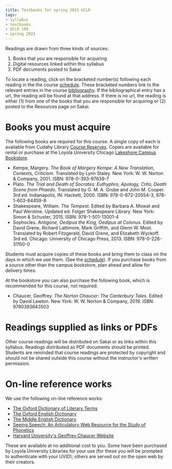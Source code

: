 ```yaml
---
title: Textbooks for spring 2023 UCLR
tags:
- syllabus
- textbooks
- UCLR 100
- spring 2023
---
```

Readings are drawn from three kinds of sources:

1. Books that you are responsible for acquiring
2. Digital resources linked within this syllabus
3. PDF documents posted to Sakai

To locate a reading, click on the bracketed number(s) following each reading in the the course [schedule](#schedule).
These bracketed numbers link to the relevant entries in the course [bibliography](#bibliography).
If the bibliographical entry has a url, the reading will be found at that address.
If there is no url, the reading is either
(1) from one of the books that you are responsible for acquiring
or
(2) posted to the Resources page on Sakai.

# Books you must acquire
The following books are required for this course.
A single copy of each is available from Cudahy Library [Course Reserves](https://libraries.luc.edu/reserves).
Copies are available for rental or purchase at the Loyola University Chicago [Lakeshore Campus Bookstore](https://www.bkstr.com/loyolachicagostore/home).

- Kempe, Margery. *The Book of Margery Kempe: A New Translation, Contexts, Criticism.* Translated by Lynn Staley. New York: W. W. Norton & Company, 2001. ISBN: 978-0-393-97639-7
- Plato. *The Trial and Death of Socrates: Euthyphro, Apology, Crito, Death Scene from Phaedo.* Translated by G. M. A. Grube and John M. Cooper. 3rd ed. Indianapolis, IN: Hackett, 2000. ISBN: 978-0-872-20554-3, 978-1-603-84459-8
- Shakespeare, William. *The Tempest.* Edited by Barbara A. Mowat and Paul Werstine. Updated ed. Folger Shakespeare Library. New York: Simon & Schuster, 2015. ISBN: 978-1-501-13001-4
- Sophocles. *Antigone, Oedipus the King, Oedipus at Colonus*. Edited by David Grene, Richard Lattimore, Mark Griffith, and Glenn W. Most. Translated by Robert Fitzgerald, David Grene, and Elizabeth Wyckoff. 3rd ed. Chicago: University of Chicago Press, 2013. ISBN: 978-0-226-31150-0

Students must acquire copies of these books and bring them to class on the days in which we use them.
(See the [schedule](#schedule)).
If you purchase books from a source other than the campus bookstore, plan ahead and allow for delivery times.

At the bookstore you can also purchase the following book, which is recommended for this course, not required:

- Chaucer, Geoffrey. *The Norton Chaucer: The Canterbury Tales.* Edited by David Lawton. New York: W. W. Norton & Company, 2019. ISBN: 9780393643503

# Readings supplied as links or PDFs
Other course readings will be distributed on Sakai or as links within this syllabus.
Readings distributed as PDF documents should be printed.
Students are reminded that course readings are protected by copyright and should not be shared outside this course without the instructor's written permission.

# On-line reference works
We use the following on-line reference works:

- [The Oxford Dictionary of Literary Terms](https://www-oxfordreference-com.flagship.luc.edu/display/10.1093/acref/9780198715443.001.0001/acref-9780198715443)
- [The Oxford English Dictionary](https://www-oed-com.flagship.luc.edu/)
- [The Middle English Dictionary](https://quod.lib.umich.edu/m/middle-english-dictionary/dictionary)
- [Seeing Speech: An Articulatory Web Resource for the Study of Phonetics](https://www.seeingspeech.ac.uk/)
- [Harvard University's Geoffrey Chaucer Website](https://chaucer.fas.harvard.edu/)

These are available at no additional cost to you.
Some have been purchased by Loyola University Libraries for your use (for these you will be prompted to authenticate with your UVID);
others are served out on the open web by their creators.
